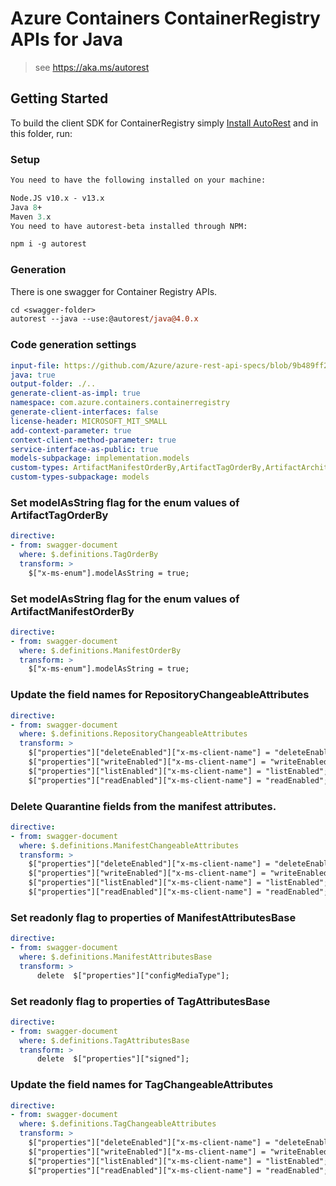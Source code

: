 # Azure Containers ContainerRegistry APIs for Java

> see https://aka.ms/autorest

## Getting Started

To build the client SDK for ContainerRegistry simply [Install AutoRest](https://github.com/Azure/autorest/blob/master/docs/install/readme.md) and in this folder, run:

### Setup
```ps
You need to have the following installed on your machine:

Node.JS v10.x - v13.x
Java 8+
Maven 3.x
You need to have autorest-beta installed through NPM:

npm i -g autorest
```

### Generation

There is one swagger for Container Registry APIs.

```ps
cd <swagger-folder>
autorest --java --use:@autorest/java@4.0.x
```

### Code generation settings
``` yaml
input-file: https://github.com/Azure/azure-rest-api-specs/blob/9b489ff217acd3bd6d62b2932e42d3c08ed4d08c/specification/containerregistry/data-plane/Azure.ContainerRegistry/stable/2021-07-01/containerregistry.json
java: true
output-folder: ./..
generate-client-as-impl: true
namespace: com.azure.containers.containerregistry
generate-client-interfaces: false
license-header: MICROSOFT_MIT_SMALL
add-context-parameter: true
context-client-method-parameter: true
service-interface-as-public: true
models-subpackage: implementation.models
custom-types: ArtifactManifestOrderBy,ArtifactTagOrderBy,ArtifactArchitecture,ArtifactOperatingSystem,ArtifactManifestPlatform,RepositoryProperties,ContainerRepositoryProperties
custom-types-subpackage: models
```

### Set modelAsString flag for the enum values of ArtifactTagOrderBy
```yaml
directive:
- from: swagger-document
  where: $.definitions.TagOrderBy
  transform: >
    $["x-ms-enum"].modelAsString = true;
```

### Set modelAsString flag for the enum values of ArtifactManifestOrderBy
```yaml
directive:
- from: swagger-document
  where: $.definitions.ManifestOrderBy
  transform: >
    $["x-ms-enum"].modelAsString = true;
```

### Update the field names for RepositoryChangeableAttributes
```yaml
directive:
- from: swagger-document
  where: $.definitions.RepositoryChangeableAttributes
  transform: >
    $["properties"]["deleteEnabled"]["x-ms-client-name"] = "deleteEnabled";
    $["properties"]["writeEnabled"]["x-ms-client-name"] = "writeEnabled";
    $["properties"]["listEnabled"]["x-ms-client-name"] = "listEnabled";
    $["properties"]["readEnabled"]["x-ms-client-name"] = "readEnabled";
```

### Delete Quarantine fields from the manifest attributes.
```yaml
directive:
- from: swagger-document
  where: $.definitions.ManifestChangeableAttributes
  transform: >
    $["properties"]["deleteEnabled"]["x-ms-client-name"] = "deleteEnabled";
    $["properties"]["writeEnabled"]["x-ms-client-name"] = "writeEnabled";
    $["properties"]["listEnabled"]["x-ms-client-name"] = "listEnabled";
    $["properties"]["readEnabled"]["x-ms-client-name"] = "readEnabled";
```

### Set readonly flag to properties of ManifestAttributesBase
```yaml
directive:
- from: swagger-document
  where: $.definitions.ManifestAttributesBase
  transform: >
      delete  $["properties"]["configMediaType"];
```

### Set readonly flag to properties of TagAttributesBase
```yaml
directive:
- from: swagger-document
  where: $.definitions.TagAttributesBase
  transform: >
      delete  $["properties"]["signed"];
```

### Update the field names for TagChangeableAttributes
```yaml
directive:
- from: swagger-document
  where: $.definitions.TagChangeableAttributes
  transform: >
    $["properties"]["deleteEnabled"]["x-ms-client-name"] = "deleteEnabled";
    $["properties"]["writeEnabled"]["x-ms-client-name"] = "writeEnabled";
    $["properties"]["listEnabled"]["x-ms-client-name"] = "listEnabled";
    $["properties"]["readEnabled"]["x-ms-client-name"] = "readEnabled";
```


